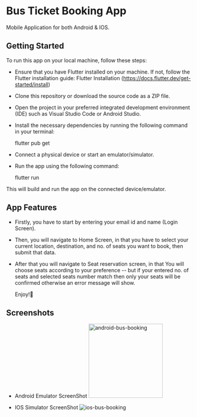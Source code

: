 # Bus Ticket Booking App

Mobile Application for both Android & IOS.

## Getting Started

To run this app on your local machine, follow these steps:

- Ensure that you have Flutter installed on your machine. If not, follow the Flutter installation guide: Flutter Installation (https://docs.flutter.dev/get-started/install)

- Clone this repository or download the source code as a ZIP file.

- Open the project in your preferred integrated development environment (IDE) such as Visual Studio Code or Android Studio.

- Install the necessary dependencies by running the following command in your terminal:

    flutter pub get

- Connect a physical device or start an emulator/simulator.

- Run the app using the following command:

    flutter run

This will build and run the app on the connected device/emulator.

## App Features

- Firstly, you have to start by entering your email id and name (Login Screen).
- Then, you will navigate to Home Screen, in that you have to select your current location, destination, and no. of seats you want to book, then submit that data.
- After that you will navigate to Seat reservation screen, in that You will choose seats according to your preference
  -- but if your entered no. of seats and selected seats number match then only your seats will be confirmed otherwise an error message will show.

  Enjoy!🤩

## Screenshots

- Android Emulator ScreenShot
  <img width="200" alt="android-bus-booking" src="https://github.com/Yukti-Agarwal88/bus-ticket-booking-app/assets/84984749/3ad8fdfd-4a68-4e62-b85f-b6ec5f147bfc">

- IOS Simulator ScreenShot
  ![ios-bus-booking](https://github.com/Yukti-Agarwal88/bus-ticket-booking-app/assets/84984749/6d2e1d28-efb0-4afa-992d-ee0799be3451)

